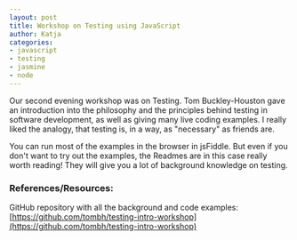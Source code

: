 ```yaml
---
layout: post
title: Workshop on Testing using JavaScript 
author: Katja
categories:
- javascript
- testing
- jasmine
- node
---
```


Our second evening workshop was on Testing. Tom Buckley-Houston gave an introduction into the philosophy and the principles behind testing in software development, as well as giving many live coding examples. I really liked the analogy, that testing is, in a way, as "necessary" as friends are.

You can run most of the examples in the browser in jsFiddle. But even if you don't want to try out the examples, the Readmes are in this case really worth reading! They will give you a lot of background knowledge on testing. 


### References/Resources:  
GitHub repository with all the background and code examples: [https://github.com/tombh/testing-intro-workshop](https://github.com/tombh/testing-intro-workshop)

